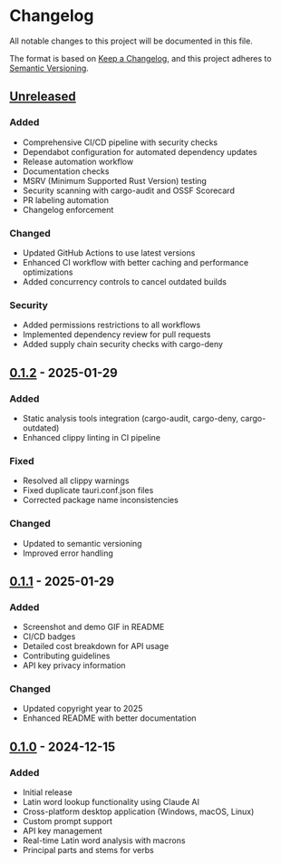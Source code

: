 # Changelog

All notable changes to this project will be documented in this file.

The format is based on [Keep a Changelog](https://keepachangelog.com/en/1.0.0/),
and this project adheres to [Semantic Versioning](https://semver.org/spec/v2.0.0.html).

## [Unreleased]

### Added
- Comprehensive CI/CD pipeline with security checks
- Dependabot configuration for automated dependency updates
- Release automation workflow
- Documentation checks
- MSRV (Minimum Supported Rust Version) testing
- Security scanning with cargo-audit and OSSF Scorecard
- PR labeling automation
- Changelog enforcement

### Changed
- Updated GitHub Actions to use latest versions
- Enhanced CI workflow with better caching and performance optimizations
- Added concurrency controls to cancel outdated builds

### Security
- Added permissions restrictions to all workflows
- Implemented dependency review for pull requests
- Added supply chain security checks with cargo-deny

## [0.1.2] - 2025-01-29

### Added
- Static analysis tools integration (cargo-audit, cargo-deny, cargo-outdated)
- Enhanced clippy linting in CI pipeline

### Fixed
- Resolved all clippy warnings
- Fixed duplicate tauri.conf.json files
- Corrected package name inconsistencies

### Changed
- Updated to semantic versioning
- Improved error handling

## [0.1.1] - 2025-01-29

### Added
- Screenshot and demo GIF in README
- CI/CD badges
- Detailed cost breakdown for API usage
- Contributing guidelines
- API key privacy information

### Changed
- Updated copyright year to 2025
- Enhanced README with better documentation

## [0.1.0] - 2024-12-15

### Added
- Initial release
- Latin word lookup functionality using Claude AI
- Cross-platform desktop application (Windows, macOS, Linux)
- Custom prompt support
- API key management
- Real-time Latin word analysis with macrons
- Principal parts and stems for verbs

[Unreleased]: https://github.com/warddave/latin-word-lookup/compare/v0.1.2...HEAD
[0.1.2]: https://github.com/warddave/latin-word-lookup/compare/v0.1.1...v0.1.2
[0.1.1]: https://github.com/warddave/latin-word-lookup/compare/v0.1.0...v0.1.1
[0.1.0]: https://github.com/warddave/latin-word-lookup/releases/tag/v0.1.0